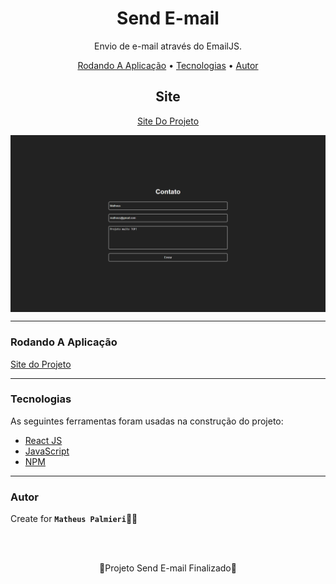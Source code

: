 <!-- Título -->

<h1 align="center">Send E-mail</h1>

<!-- Descrição -->

<p align="center">Envio de e-mail através do EmailJS.</p>

<!-- Súmario -->

<p align="center">
 <a href="#rodando-a-aplicação">Rodando A Aplicação</a> •
 <a href="#tecnologias">Tecnologias</a> •
 <a href="#autor">Autor</a>
</p>

<!-- Site -->

<h2 align="center">Site</h2>

<p align="center">
 <a href="https://matheuspalmieri-send-email.netlify.app/">Site Do Projeto</a>
</p>

<img src="src/assets/image.png" width="1280px" align="center">

---

### Rodando A Aplicação

<a href="https://matheuspalmieri-send-email.netlify.app/">Site do Projeto</a>

---

### Tecnologias

As seguintes ferramentas foram usadas na construção do projeto:

- [React JS](https://pt-br.reactjs.org/)
- [JavaScript](https://www.javascript.com/)
- [NPM](https://github.com/facebook/create-react-app)

---

### Autor

Create for <b>`Matheus Palmieri`</b>👨‍💻

<br>
<br>

<p align="center">🎉Projeto Send E-mail Finalizado🚀</p>


